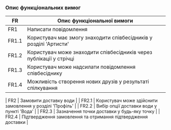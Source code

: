 ### Опис функціональних вимог
| FR  | Опис функціональної вимоги                      |
|----|--------------------------------------------------|
| FR1 | Написати повідомлення                           |
| FR1.1 | Користувач має змогу знаходити співбесідників у розділі 'Артисти' |
| FR1.2 | Користувач може знаходити співбесідників через публікації у стрічці |
| FR1.3 | Користувач може надсилати повідомлення співбесіднику |
| FR1.4 | Можливість створення нових друзів у результаті спілкування |

| FR2 | Замовити доставку води                           |
| FR2.1 | Користувач може здійснити замовлення у розділі 'Профіль' |
| FR2.2 | Вибір опції доставки води у пункті 'Вода' |
| FR2.3 | Зазначення точки доставки у будь-яку точку |
| FR2.4 | Підтвердження замовлення та отримання підтвердження доставки |
